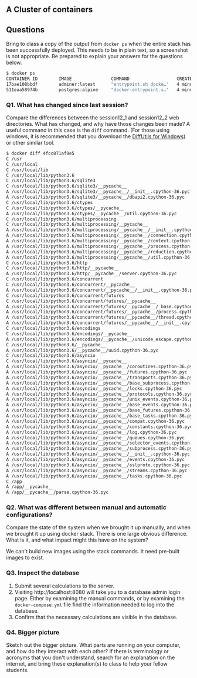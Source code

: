 ## A Cluster of containers

## Questions
Bring to class a copy of the output from `docker ps` when the entire stack has
been successfully deployed. This needs to be in plain text, so a screenshot is
not appropriate.  Be prepared to explain your answers for the questions below.
```bash
$ docker ps
CONTAINER ID        IMAGE               COMMAND                  CREATED             STATUS              PORTS               NAMES
17bae108bbdf        adminer:latest      "entrypoint.sh docke…"   4 minutes ago       Up 4 minutes        8080/tcp            cs162-swarm_adminer.1.73vgsvix2lwunp8aijd5xnmjh
511eaa58974b        postgres:alpine     "docker-entrypoint.s…"   4 minutes ago       Up 4 minutes        5432/tcp            cs162-swarm_db.1.11sd7qqv2pwpv0tolur3hzpzz
```
### Q1. What has changed since last session?
Compare the differences between the session12_1 and session12_2 web directories.
What has changed, and why have those changes been made?  A useful command in
this case is the `diff` command.  (For those using windows, it is recommended
that you download the [DiffUtils for Windows](http://gnuwin32.sourceforge.net/packages/diffutils.htm))
or other similar tool.

```bash
$ docker diff 4fcc871af9e5
C /usr
C /usr/local
C /usr/local/lib
C /usr/local/lib/python3.6
C /usr/local/lib/python3.6/sqlite3
C /usr/local/lib/python3.6/sqlite3/__pycache__
A /usr/local/lib/python3.6/sqlite3/__pycache__/__init__.cpython-36.pyc
A /usr/local/lib/python3.6/sqlite3/__pycache__/dbapi2.cpython-36.pyc
C /usr/local/lib/python3.6/ctypes
C /usr/local/lib/python3.6/ctypes/__pycache__
A /usr/local/lib/python3.6/ctypes/__pycache__/util.cpython-36.pyc
C /usr/local/lib/python3.6/multiprocessing
C /usr/local/lib/python3.6/multiprocessing/__pycache__
A /usr/local/lib/python3.6/multiprocessing/__pycache__/__init__.cpython-36.pyc
A /usr/local/lib/python3.6/multiprocessing/__pycache__/connection.cpython-36.pyc
A /usr/local/lib/python3.6/multiprocessing/__pycache__/context.cpython-36.pyc
A /usr/local/lib/python3.6/multiprocessing/__pycache__/process.cpython-36.pyc
A /usr/local/lib/python3.6/multiprocessing/__pycache__/reduction.cpython-36.pyc
A /usr/local/lib/python3.6/multiprocessing/__pycache__/util.cpython-36.pyc
C /usr/local/lib/python3.6/http
C /usr/local/lib/python3.6/http/__pycache__
A /usr/local/lib/python3.6/http/__pycache__/server.cpython-36.pyc
C /usr/local/lib/python3.6/concurrent
C /usr/local/lib/python3.6/concurrent/__pycache__
A /usr/local/lib/python3.6/concurrent/__pycache__/__init__.cpython-36.pyc
C /usr/local/lib/python3.6/concurrent/futures
C /usr/local/lib/python3.6/concurrent/futures/__pycache__
A /usr/local/lib/python3.6/concurrent/futures/__pycache__/_base.cpython-36.pyc
A /usr/local/lib/python3.6/concurrent/futures/__pycache__/process.cpython-36.pyc
A /usr/local/lib/python3.6/concurrent/futures/__pycache__/thread.cpython-36.pyc
A /usr/local/lib/python3.6/concurrent/futures/__pycache__/__init__.cpython-36.pyc
C /usr/local/lib/python3.6/encodings
C /usr/local/lib/python3.6/encodings/__pycache__
A /usr/local/lib/python3.6/encodings/__pycache__/unicode_escape.cpython-36.pyc
C /usr/local/lib/python3.6/__pycache__
A /usr/local/lib/python3.6/__pycache__/uuid.cpython-36.pyc
C /usr/local/lib/python3.6/asyncio
C /usr/local/lib/python3.6/asyncio/__pycache__
A /usr/local/lib/python3.6/asyncio/__pycache__/coroutines.cpython-36.pyc
A /usr/local/lib/python3.6/asyncio/__pycache__/futures.cpython-36.pyc
A /usr/local/lib/python3.6/asyncio/__pycache__/transports.cpython-36.pyc
A /usr/local/lib/python3.6/asyncio/__pycache__/base_subprocess.cpython-36.pyc
A /usr/local/lib/python3.6/asyncio/__pycache__/locks.cpython-36.pyc
A /usr/local/lib/python3.6/asyncio/__pycache__/protocols.cpython-36.pyc
A /usr/local/lib/python3.6/asyncio/__pycache__/unix_events.cpython-36.pyc
A /usr/local/lib/python3.6/asyncio/__pycache__/base_events.cpython-36.pyc
A /usr/local/lib/python3.6/asyncio/__pycache__/base_futures.cpython-36.pyc
A /usr/local/lib/python3.6/asyncio/__pycache__/base_tasks.cpython-36.pyc
A /usr/local/lib/python3.6/asyncio/__pycache__/compat.cpython-36.pyc
A /usr/local/lib/python3.6/asyncio/__pycache__/constants.cpython-36.pyc
A /usr/local/lib/python3.6/asyncio/__pycache__/log.cpython-36.pyc
A /usr/local/lib/python3.6/asyncio/__pycache__/queues.cpython-36.pyc
A /usr/local/lib/python3.6/asyncio/__pycache__/selector_events.cpython-36.pyc
A /usr/local/lib/python3.6/asyncio/__pycache__/subprocess.cpython-36.pyc
A /usr/local/lib/python3.6/asyncio/__pycache__/__init__.cpython-36.pyc
A /usr/local/lib/python3.6/asyncio/__pycache__/events.cpython-36.pyc
A /usr/local/lib/python3.6/asyncio/__pycache__/sslproto.cpython-36.pyc
A /usr/local/lib/python3.6/asyncio/__pycache__/streams.cpython-36.pyc
A /usr/local/lib/python3.6/asyncio/__pycache__/tasks.cpython-36.pyc
C /app
A /app/__pycache__
A /app/__pycache__/parse.cpython-36.pyc
```

### Q2. What was different between manual and automatic configurations?
Compare the state of the system when we brought it up manually, and when we
brought it up using docker stack.  There is one large obvious difference.  
What is it, and what impact might this have on the system?  
  
We can't build new images using the stack commands. It need pre-built images to exist.


### Q3. Inspect the database
1. Submit several calculations to the server.
2. Visiting http://localhost:8080 will take you to a database admin login page.
Either by examining the manual commands, or by examining the
`docker-compose.yml` file find the information needed to log into the database.
3. Confirm that the necessary calculations are visible in the database.

### Q4. Bigger picture
Sketch out the bigger picture.  What parts are running on your computer, and
how do they interact with each other?  If there is terminology or acronyms that
you don't understand, search for an explanation on the internet, and bring these
explanation(s) to class to help your fellow students.

